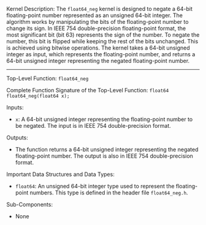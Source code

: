 Kernel Description:
The `float64_neg` kernel is designed to negate a 64-bit floating-point number represented as an unsigned 64-bit integer. The algorithm works by manipulating the bits of the floating-point number to change its sign. In IEEE 754 double-precision floating-point format, the most significant bit (bit 63) represents the sign of the number. To negate the number, this bit is flipped while keeping the rest of the bits unchanged. This is achieved using bitwise operations. The kernel takes a 64-bit unsigned integer as input, which represents the floating-point number, and returns a 64-bit unsigned integer representing the negated floating-point number.

---

Top-Level Function: `float64_neg`

Complete Function Signature of the Top-Level Function:
`float64 float64_neg(float64 x);`

Inputs:
- `x`: A 64-bit unsigned integer representing the floating-point number to be negated. The input is in IEEE 754 double-precision format.

Outputs:
- The function returns a 64-bit unsigned integer representing the negated floating-point number. The output is also in IEEE 754 double-precision format.

Important Data Structures and Data Types:
- `float64`: An unsigned 64-bit integer type used to represent the floating-point numbers. This type is defined in the header file `float64_neg.h`.

Sub-Components:
- None